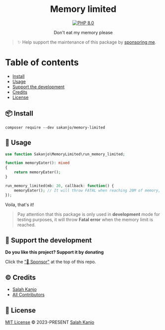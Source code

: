 <h1 align="center">Memory limited</h1>

<p align="center">
    <a href="https://php.net"><img alt="PHP 8.0" src="https://img.shields.io/badge/PHP-8.0-777BB4?style=for-the-badge&logo=php"></a>
</p>

<p align="center">Don't eat my memory please</p>

> ✨ Help support the maintenance of this package by [sponsoring me](https://github.com/sponsors/sakanjo).

Table of contents
=================

* [Install](#install)
* [Usage](#usage)
* [Support the development](#support-the-development)
* [Credits](#credits)
* [License](#license)

## 📦 Install

```
composer require --dev sakanjo/memory-limited
```

## 🦄 Usage

```php
use function Sakanjo\MemoryLimited\run_memory_limited;

function memoryEater(): mixed
{
    return memoryEater();
}

run_memory_limited(mb: 20, callback: function() {
    memoryEater(); // It will throw FATAL when reaching 20M of memory, instead of hanging the system
});
```

Voila, that's it!

> Pay attention that this package is only used in **development** mode for testing purposes,
> it will throw **Fatal error** when the memory limit is reached.

## 💖 Support the development

**Do you like this project? Support it by donating**

Click the ["💖 Sponsor"](https://github.com/sponsors/sakanjo) at the top of this repo.

## ©️ Credits

- [Salah Kanjo](https://github.com/sakanjo)
- [All Contributors](../../contributors)

## 📄 License

[MIT License](https://github.com/sakanjo/sakanjo/memory-limited/blob/master/LICENSE) © 2023-PRESENT [Salah Kanjo](https://github.com/sakanjo)

